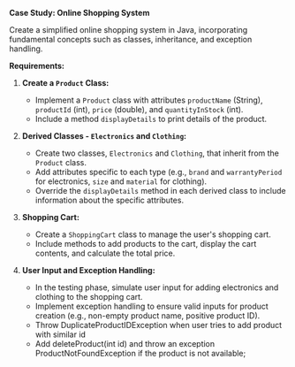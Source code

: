 **Case Study: Online Shopping System**

Create a simplified online shopping system in Java, incorporating fundamental concepts such as classes, inheritance, and exception handling.

**Requirements:**

1. **Create a `Product` Class:**
    - Implement a `Product` class with attributes `productName` (String), `productId` (int), `price` (double), and `quantityInStock` (int).
    - Include a method `displayDetails` to print details of the product.

2. **Derived Classes - `Electronics` and `Clothing`:**
    - Create two classes, `Electronics` and `Clothing`, that inherit from the `Product` class.
    - Add attributes specific to each type (e.g., `brand` and `warrantyPeriod` for electronics, `size` and `material` for clothing).
    - Override the `displayDetails` method in each derived class to include information about the specific attributes.

3. **Shopping Cart:**
    - Create a `ShoppingCart` class to manage the user's shopping cart.
    - Include methods to add products to the cart, display the cart contents, and calculate the total price.

4. **User Input and Exception Handling:**
    - In the testing phase, simulate user input for adding electronics and clothing to the shopping cart.
    - Implement exception handling to ensure valid inputs for product creation (e.g., non-empty product name, positive product ID).
    - Throw DuplicateProductIDException when user tries to add product with similar id
    - Add deleteProduct(int id) and throw an exception ProductNotFoundException if the product is not available;


